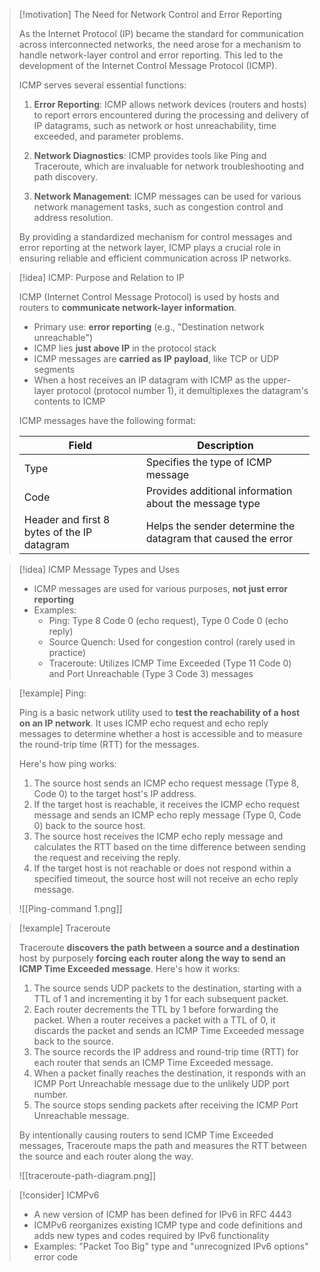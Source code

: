 
> [!motivation] The Need for Network Control and Error Reporting
>
> As the Internet Protocol (IP) became the standard for communication across interconnected networks, the need arose for a mechanism to handle network-layer control and error reporting. This led to the development of the Internet Control Message Protocol (ICMP).
>
> ICMP serves several essential functions:
>
> 1. **Error Reporting**: ICMP allows network devices (routers and hosts) to report errors encountered during the processing and delivery of IP datagrams, such as network or host unreachability, time exceeded, and parameter problems.
>
> 2. **Network Diagnostics**: ICMP provides tools like Ping and Traceroute, which are invaluable for network troubleshooting and path discovery.
>
> 3. **Network Management**: ICMP messages can be used for various network management tasks, such as congestion control and address resolution.
>
> By providing a standardized mechanism for control messages and error reporting at the network layer, ICMP plays a crucial role in ensuring reliable and efficient communication across IP networks.

> [!idea] ICMP: Purpose and Relation to IP
>
> ICMP (Internet Control Message Protocol) is used by hosts and routers to **communicate network-layer information**.
>
> - Primary use: **error reporting** (e.g., "Destination network unreachable")
> - ICMP lies **just above IP** in the protocol stack
> - ICMP messages are **carried as IP payload**, like TCP or UDP segments
> - When a host receives an IP datagram with ICMP as the upper-layer protocol (protocol number 1), it demultiplexes the datagram's contents to ICMP
>
> ICMP messages have the following format:
>
> | Field | Description |
> |-------|-------------|
> | Type | Specifies the type of ICMP message |
> | Code | Provides additional information about the message type |
> | Header and first 8 bytes of the IP datagram | Helps the sender determine the datagram that caused the error |

> [!idea] ICMP Message Types and Uses
>
> - ICMP messages are used for various purposes, **not just error reporting**
> - Examples:
>   - Ping: Type 8 Code 0 (echo request), Type 0 Code 0 (echo reply)
>   - Source Quench: Used for congestion control (rarely used in practice)
>   - Traceroute: Utilizes ICMP Time Exceeded (Type 11 Code 0) and Port Unreachable (Type 3 Code 3) messages

> [!example] Ping:
>
> Ping is a basic network utility used to **test the reachability of a host on an IP network**. It uses ICMP echo request and echo reply messages to determine whether a host is accessible and to measure the round-trip time (RTT) for the messages.
>
> Here's how ping works:
>
> 1. The source host sends an ICMP echo request message (Type 8, Code 0) to the target host's IP address.
> 2. If the target host is reachable, it receives the ICMP echo request message and sends an ICMP echo reply message (Type 0, Code 0) back to the source host.
> 3. The source host receives the ICMP echo reply message and calculates the RTT based on the time difference between sending the request and receiving the reply.
> 4. If the target host is not reachable or does not respond within a specified timeout, the source host will not receive an echo reply message.
>
> ![[Ping-command 1.png]]

> [!example] Traceroute
>
> Traceroute **discovers the path between a source and a destination** host by purposely **forcing each router along the way to send an ICMP Time Exceeded message**. Here's how it works:
>
> 1. The source sends UDP packets to the destination, starting with a TTL of 1 and incrementing it by 1 for each subsequent packet.
> 2. Each router decrements the TTL by 1 before forwarding the packet. When a router receives a packet with a TTL of 0, it discards the packet and sends an ICMP Time Exceeded message back to the source.
> 3. The source records the IP address and round-trip time (RTT) for each router that sends an ICMP Time Exceeded message.
> 4. When a packet finally reaches the destination, it responds with an ICMP Port Unreachable message due to the unlikely UDP port number.
> 5. The source stops sending packets after receiving the ICMP Port Unreachable message.
>
> By intentionally causing routers to send ICMP Time Exceeded messages, Traceroute maps the path and measures the RTT between the source and each router along the way.
>
> ![[traceroute-path-diagram.png]]

> [!consider] ICMPv6
>
> - A new version of ICMP has been defined for IPv6 in RFC 4443
> - ICMPv6 reorganizes existing ICMP type and code definitions and adds new types and codes required by IPv6 functionality
> - Examples: "Packet Too Big" type and "unrecognized IPv6 options" error code

